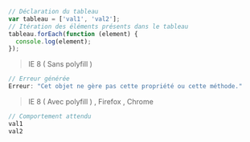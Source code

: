 ```js
// Déclaration du tableau
var tableau = ['val1', 'val2'];
// Itération des éléments présents dans le tableau
tableau.forEach(function (element) {
  console.log(element);
});
```
> IE 8 ( Sans polyfill )
```js
// Erreur générée
Erreur: "Cet objet ne gère pas cette propriété ou cette méthode."
```

> IE 8 ( Avec polyfill ) , Firefox , Chrome
```js
// Comportement attendu
val1
val2
```

